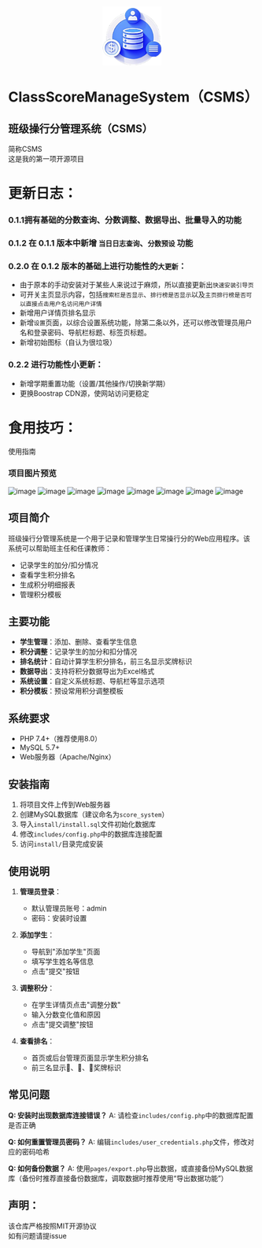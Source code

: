 <div align="center">
  <a href="https://github.com/QianKunBoss/ClassScoreManageSystem/">
    <img src="/favicon.png" alt="Logo" width="120" height="120">
  </a>

</div>

# ClassScoreManageSystem（CSMS）
## 班级操行分管理系统（CSMS）
简称CSMS\
这是我的第一项开源项目



# 更新日志：
### 0.1.1拥有基础的分数查询、分数调整、数据导出、批量导入的功能
### 0.1.2 在 0.1.1 版本中新增 `当日日志查询`、`分数预设` 功能
### 0.2.0 在 0.1.2 版本的基础上进行功能性的`大更新`：
- 由于原本的手动安装对于某些人来说过于麻烦，所以直接更新出`快速安装引导页`
- 可开关主页显示内容，包括`搜索栏是否显示`、`排行榜是否显示`以及`主页排行榜是否可以直接点击用户名访问用户详情`
- 新增用户详情页排名显示
- 新增`设置`页面，以综合设置系统功能，除第二条以外，还可以修改管理员用户名和登录密码、导航栏标题、标签页标题。
- 新增初始图标（自认为很垃圾）
### 0.2.2 进行功能性小更新：
- 新增学期重置功能（设置/其他操作/切换新学期）
- 更换Boostrap CDN源，使网站访问更稳定

# 食用技巧：
使用指南

### 项目图片预览
![image](https://github.com/user-attachments/assets/205cc5ec-eedd-4765-b390-54d737b0ca3f)
![image](https://github.com/user-attachments/assets/5929ab06-54d5-41e9-bff1-29578501f76e)
![image](https://github.com/user-attachments/assets/ad81d660-9969-4beb-b0f1-dd1456031da7)
![image](https://github.com/user-attachments/assets/346cf499-3411-45aa-a95d-4a5681ce886f)
![image](https://github.com/user-attachments/assets/7c92f504-fbcc-4261-bb6c-021c5c0cdcc7)
![image](https://github.com/user-attachments/assets/5719cef0-5e4d-49f9-8645-7e13df7e1379)
![image](https://github.com/user-attachments/assets/9c5567a0-d0b7-4499-a1a0-7986b4f14ede)
![image](https://github.com/user-attachments/assets/a818abd0-5328-45fc-9acb-7d716490163b)


## 项目简介
班级操行分管理系统是一个用于记录和管理学生日常操行分的Web应用程序。该系统可以帮助班主任和任课教师：

- 记录学生的加分/扣分情况
- 查看学生积分排名
- 生成积分明细报表
- 管理积分模板

## 主要功能

- **学生管理**：添加、删除、查看学生信息
- **积分调整**：记录学生的加分和扣分情况
- **排名统计**：自动计算学生积分排名，前三名显示奖牌标识
- **数据导出**：支持将积分数据导出为Excel格式
- **系统设置**：自定义系统标题、导航栏等显示选项
- **积分模板**：预设常用积分调整模板

## 系统要求

- PHP 7.4+（推荐使用8.0）
- MySQL 5.7+
- Web服务器（Apache/Nginx）

## 安装指南

1. 将项目文件上传到Web服务器
2. 创建MySQL数据库（建议命名为`score_system`）
3. 导入`install/install.sql`文件初始化数据库
4. 修改`includes/config.php`中的数据库连接配置
5. 访问`install/`目录完成安装

## 使用说明

1. **管理员登录**：
   - 默认管理员账号：admin
   - 密码：安装时设置

2. **添加学生**：
   - 导航到"添加学生"页面
   - 填写学生姓名等信息
   - 点击"提交"按钮

3. **调整积分**：
   - 在学生详情页点击"调整分数"
   - 输入分数变化值和原因
   - 点击"提交调整"按钮

4. **查看排名**：
   - 首页或后台管理页面显示学生积分排名
   - 前三名显示🥇、🥈、🥉奖牌标识

## 常见问题

**Q: 安装时出现数据库连接错误？**
A: 请检查`includes/config.php`中的数据库配置是否正确

**Q: 如何重置管理员密码？**
A: 编辑`includes/user_credentials.php`文件，修改对应的密码哈希

**Q: 如何备份数据？**
A: 使用`pages/export.php`导出数据，或直接备份MySQL数据库（备份时推荐直接备份数据库，调取数据时推荐使用“导出数据功能”）


## 声明：
该仓库严格按照MIT开源协议\
如有问题请提issue
